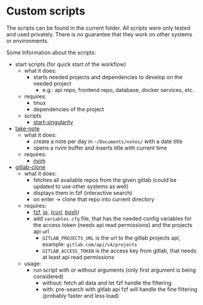 # Custom scripts

The scripts can be found in the current folder.
All scripts were only tested and used privately. There is no guarantee that they work on other systems or environments.

Some Information about the scripts:
- start scripts (for quick start of the workflow)
  - what it does:
    - starts needed projects and dependencies to develop on the needed project
      - e.g.: api repo, frontend repo, database, docker services, etc.
  - requires:
    - tmux
    - dependencies of the project
  - scripts
    - [start-singularity](./start-singularity.sh)
- [take-note](./take-note.sh)
  - what it does:
    - create a note per day in `~/Documents/notes/` with a date title
    - opens a nvim buffer and inserts title with current time
  - requires:
    - [nvim](https://neovim.io/)
- [gitlab-clone](./gitlab-search-and-clone.sh)
  - what it does:
    - fetches all available repos from the given gitlab (could be updated to use other systems as well)
    - displays them in fzf (interactive search)
    - on enter -> clone that repo into current directory
  - requires:
    - [fzf](https://github.com/junegunn/fzf), [jq](https://github.com/stedolan/jq), *([curl](https://curl.haxx.se/), [bash](https://www.gnu.org/software/bash/))*
    - add `variables.cfg` file, that has the needed config variables for the access token (needs api read permissions) and the projects api url
      - `GITLAB_PROJECTS_URL` is the url to the gitlab projects api, example: `gitlab.com/api/v4/projects`
      - `GITLAB_ACCESS_TOKEN` is the access key from gitlab, that needs at least api read permissions
  - usage:
    - run script with or without arguments (only first argument is being considered)
      - without: fetch all data and let fzf handle the filtering
      - with: pre-search with gitlab api fzf will handle the fine filtering (probably faster and less load)
